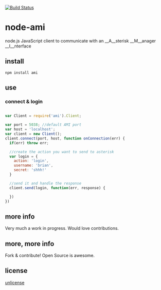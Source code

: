 [![Build Status](https://secure.travis-ci.org/brianc/node-ami.png)](http://travis-ci.org/brianc/node-ami])

# node-ami

node.js JavaScript client to communicate with an __A__sterisk __M__anager __I__nterface

## install

`npm install ami`

## use

### connect & login
```js

var Client = require('ami').Client;

var port = 5038; //default AMI port
var host = 'localhost';
var client = new Client();
client.connect(port, host, function onConnection(err) {
  if(err) throw err; 

  //create the action you want to send to asterisk
  var login = {
    action: 'login',
    username: 'brian',
    secret: 'shhh!'
  }

  //send it and handle the response
  client.send(login, function(err, response) {

  })
})

```

## more info

Very much a work in progress.  Would love contributions.

## more, more info

Fork & contribute! Open Source is awesome.

## license

[unlicense](http://unlicense.org)
